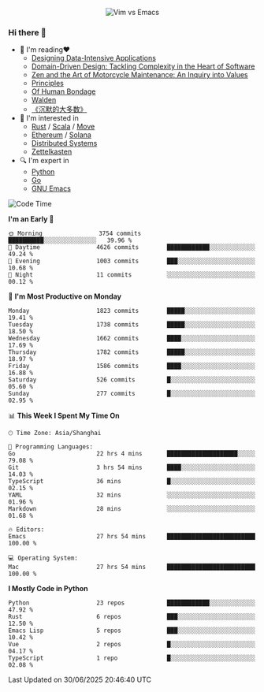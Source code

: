 <p align="center">
    <img src="https://gist.githubusercontent.com/coldnight/e696baffb094e71c96cb302118878eae/raw/40ea5053a6f66cc65f90f437e4173497da225958/banner.gif" alt="Vim vs Emacs" />
</p>

### Hi there 👋

- 📖 I'm reading❤️
    + [Designing Data-Intensive Applications](https://www.oreilly.com/library/view/designing-data-intensive-applications/9781491903063/)
    + [Domain-Driven Design: Tackling Complexity in the Heart of Software](https://www.dddcommunity.org/book/evans_2003/)
    + [Zen and the Art of Motorcycle Maintenance: An Inquiry into Values](https://en.wikipedia.org/wiki/Zen_and_the_Art_of_Motorcycle_Maintenance)
    + [Principles](https://www.principles.com/)
    + [Of Human Bondage](https://en.wikipedia.org/wiki/Of_Human_Bondage)
    + [Walden](https://en.wikipedia.org/wiki/Walden)
    + [《沉默的大多数》](https://en.wikipedia.org/wiki/Silent_majority)
- 🌱 I'm interested in
    + [Rust](https://www.rust-lang.org/) / [Scala](https://www.scala-lang.org/) / [Move](https://github.com/move-language/move/)
    + [Ethereum](https://ethereum.org/en/) / [Solana](https://solana.com/)
	+ [Distributed Systems](https://www.linuxzen.com/notes/topics/20200320174417_%E5%88%86%E5%B8%83%E5%BC%8F/)
	+ [Zettelkasten](https://www.linuxzen.com/notes/notes/20220120080920-slip_box/)
- 🔍 I'm expert in
    + [Python](https://www.python.org/)
    + [Go](https://go.dev/)
    + [GNU Emacs](https://www.gnu.org/software/emacs/)

<!--START_SECTION:waka-->
![Code Time](http://img.shields.io/badge/Code%20Time-3%2C298%20hrs%2052%20mins-blue)

**I'm an Early 🐤** 

```text
🌞 Morning                3754 commits        ██████████░░░░░░░░░░░░░░░   39.96 % 
🌆 Daytime                4626 commits        ████████████░░░░░░░░░░░░░   49.24 % 
🌃 Evening                1003 commits        ███░░░░░░░░░░░░░░░░░░░░░░   10.68 % 
🌙 Night                  11 commits          ░░░░░░░░░░░░░░░░░░░░░░░░░   00.12 % 
```
📅 **I'm Most Productive on Monday** 

```text
Monday                   1823 commits        █████░░░░░░░░░░░░░░░░░░░░   19.41 % 
Tuesday                  1738 commits        █████░░░░░░░░░░░░░░░░░░░░   18.50 % 
Wednesday                1662 commits        ████░░░░░░░░░░░░░░░░░░░░░   17.69 % 
Thursday                 1782 commits        █████░░░░░░░░░░░░░░░░░░░░   18.97 % 
Friday                   1586 commits        ████░░░░░░░░░░░░░░░░░░░░░   16.88 % 
Saturday                 526 commits         █░░░░░░░░░░░░░░░░░░░░░░░░   05.60 % 
Sunday                   277 commits         █░░░░░░░░░░░░░░░░░░░░░░░░   02.95 % 
```


📊 **This Week I Spent My Time On** 

```text
🕑︎ Time Zone: Asia/Shanghai

💬 Programming Languages: 
Go                       22 hrs 4 mins       ████████████████████░░░░░   79.08 % 
Git                      3 hrs 54 mins       ████░░░░░░░░░░░░░░░░░░░░░   14.03 % 
TypeScript               36 mins             █░░░░░░░░░░░░░░░░░░░░░░░░   02.15 % 
YAML                     32 mins             ░░░░░░░░░░░░░░░░░░░░░░░░░   01.96 % 
Markdown                 28 mins             ░░░░░░░░░░░░░░░░░░░░░░░░░   01.68 % 

🔥 Editors: 
Emacs                    27 hrs 54 mins      █████████████████████████   100.00 % 

💻 Operating System: 
Mac                      27 hrs 54 mins      █████████████████████████   100.00 % 
```

**I Mostly Code in Python** 

```text
Python                   23 repos            ████████████░░░░░░░░░░░░░   47.92 % 
Rust                     6 repos             ███░░░░░░░░░░░░░░░░░░░░░░   12.50 % 
Emacs Lisp               5 repos             ███░░░░░░░░░░░░░░░░░░░░░░   10.42 % 
Vue                      2 repos             █░░░░░░░░░░░░░░░░░░░░░░░░   04.17 % 
TypeScript               1 repo              █░░░░░░░░░░░░░░░░░░░░░░░░   02.08 % 
```




 Last Updated on 30/06/2025 20:46:40 UTC
<!--END_SECTION:waka-->
